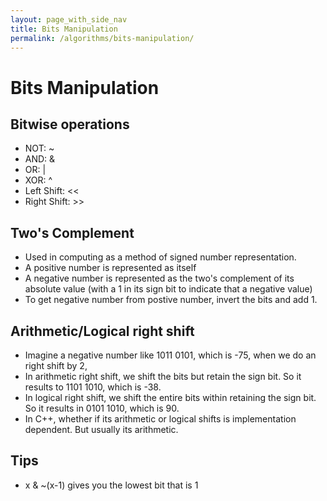 ```yaml
---
layout: page_with_side_nav
title: Bits Manipulation
permalink: /algorithms/bits-manipulation/
---
```


# Bits Manipulation

## Bitwise operations
- NOT: ~
- AND: &
- OR: \|
- XOR: ^
- Left Shift: <<
- Right Shift: >>

## Two's Complement
- Used in computing as a method of signed number representation.
- A positive number is represented as itself 
- A negative number is represented as the two's complement of its absolute value (with a 1 in its
sign bit to indicate that a negative value)
- To get negative number from postive number, invert the bits and add 1.

## Arithmetic/Logical right shift
- Imagine a negative number like 1011 0101, which is -75, when we do an right shift by 2,
- In arithmetic right shift, we shift the bits but retain the sign bit. So it results to 1101 1010, which is -38.  
- In logical right shift, we shift the entire bits within retaining the sign bit. So it results in 0101 1010, which is 90.
- In C++, whether if its arithmetic or logical shifts is implementation dependent. But usually its arithmetic.


## Tips
- x & ~(x-1) gives you the lowest bit that is 1
